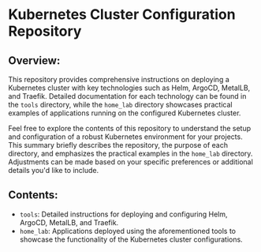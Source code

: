 # Kubernetes Cluster Configuration Repository

## Overview:

This repository provides comprehensive instructions on deploying a Kubernetes cluster with key technologies such as Helm, ArgoCD, MetalLB, and Traefik. Detailed documentation for each technology can be found in the `tools` directory, while the `home_lab` directory showcases practical examples of applications running on the configured Kubernetes cluster.

Feel free to explore the contents of this repository to understand the setup and configuration of a robust Kubernetes environment for your projects.
This summary briefly describes the repository, the purpose of each directory, and emphasizes the practical examples in the `home_lab` directory. Adjustments can be made based on your specific preferences or additional details you'd like to include.


## Contents:

- `tools`: Detailed instructions for deploying and configuring Helm, ArgoCD, MetalLB, and Traefik.
- `home_lab`: Applications deployed using the aforementioned tools to showcase the functionality of the Kubernetes cluster configurations.

